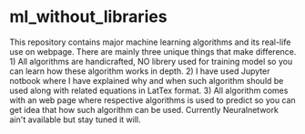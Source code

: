 # ml_without_libraries
This repository contains major machine learning algorithms and its real-life use on webpage. There are mainly three unique things that make difference. 1) All algorithms are handicrafted, NO librery used for training model so you can learn how these algorithm works in depth. 2) I have used Jupyter notbook where I have explained why and when such algorithm should be used along with related equations in LatTex format. 3) All algorithm comes with an web page where respective algorithms is used to predict so you can get idea that how such algorithm can be used.  Currently Neuralnetwork ain't available but stay tuned it will.
